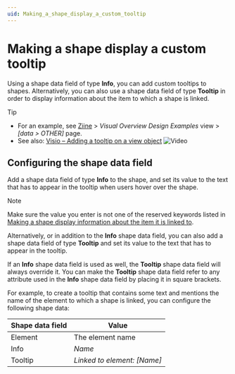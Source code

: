 ```yaml
---
uid: Making_a_shape_display_a_custom_tooltip
---
```


# Making a shape display a custom tooltip

Using a shape data field of type **Info**, you can add custom tooltips to shapes. Alternatively, you can also use a shape data field of type **Tooltip** in order to display information about the item to which a shape is linked.

> [!TIP]
>
> - For an example, see [Ziine](xref:ZiineDemoSystem) > *Visual Overview Design Examples* view > *[data > OTHER]* page.
> - See also: [Visio – Adding a tooltip on a view object](https://community.dataminer.services/video/visio-adding-a-tooltip-on-a-view-object/) ![Video](~/user-guide/images/video_Duo.png)

## Configuring the shape data field

Add a shape data field of type **Info** to the shape, and set its value to the text that has to appear in the tooltip when users hover over the shape.

> [!NOTE]
> Make sure the value you enter is not one of the reserved keywords listed in [Making a shape display information about the item it is linked to](xref:Making_a_shape_display_information_about_the_item_it_is_linked_to).

Alternatively, or in addition to the **Info** shape data field, you can also add a shape data field of type **Tooltip** and set its value to the text that has to appear in the tooltip.

If an **Info** shape data field is used as well, the **Tooltip** shape data field will always override it. You can make the **Tooltip** shape data field refer to any attribute used in the **Info** shape data field by placing it in square brackets.

For example, to create a tooltip that contains some text and mentions the name of the element to which a shape is linked, you can configure the following shape data:

| Shape data field | Value                         |
| ---------------- | ----------------------------- |
| Element          | The element name              |
| Info             | *Name*                        |
| Tooltip          | *Linked to element: \[Name\]* |
